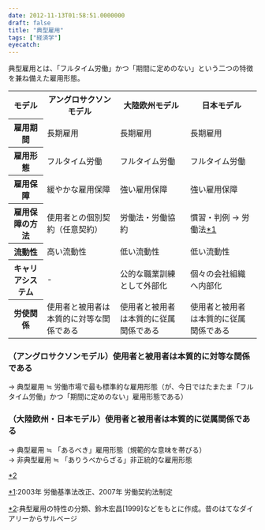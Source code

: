 ```yaml
---
date: 2012-11-13T01:58:51.0000000
draft: false
title: "典型雇用"
tags: ["経済学"]
eyecatch: 
---
```

<p>典型雇用とは、「フルタイム労働」かつ「期間に定めのない」という二つの特徴を兼ね備えた雇用形態。</p>

<table>
<tr>
<th>モデル</th>
<th>アングロサクソンモデル</th>
<th>大陸欧州モデル</th>
<th>日本モデル</th>
</tr>
<tr>
<th>雇用期間</th>
<td>長期雇用</td>
<td>長期雇用</td>
<td>長期雇用</td>
</tr>
<tr>
<th>雇用形態</th>
<td>フルタイム労働</td>
<td>フルタイム労働</td>
<td>フルタイム労働</td>
</tr>
<tr>
<th>雇用保障</th>
<td>緩やかな雇用保障</td>
<td>強い雇用保障</td>
<td>強い雇用保障</td>
</tr>
<tr>
<th>雇用保障の方法</th>
<td>使用者との個別契約（任意契約）</td>
<td>労働法・労働協約</td>
<td>慣習・判例 → 労働法<a href="#f1" name="fn1" title="2003年 労働基準法改正、2007年 労働契約法制定">*1</a></td>
</tr>
<tr>
<th>流動性</th>
<td>高い流動性</td>
<td>低い流動性</td>
<td>低い流動性</td>
</tr>
<tr>
<th>キャリアシステム</th>
<td>-</td>
<td>公的な職業訓練として外部化</td>
<td>個々の会社組織へ内部化</td>
</tr>
<tr>
<th>労使関係</th>
<td>使用者と被用者は本質的に対等な関係である</td>
<td>使用者と被用者は本質的に従属関係である</td>
<td>使用者と被用者は本質的に従属関係である</td>
</tr>
</table>
<div class="section">
<h3>（アングロサクソンモデル）使用者と被用者は本質的に対等な関係である</h3>
<p>→ 典型雇用 ≒ 労働市場で最も標準的な雇用形態（が、今日ではたまたま「フルタイム労働」かつ「期間に定めのない」雇用形態である）</p>

</div>
<div class="section">
<h3>（大陸欧州・日本モデル）使用者と被用者は本質的に従属関係である</h3>
<p>→ 典型雇用 ≒ 「あるべき」雇用形態（規範的な意味を帯びる）<br />
→ 非典型雇用 ≒ 「ありうべからざる」非正統的な雇用形態</p><p><a href="#f2" name="fn2" title="典型雇用の特性の分類、鈴木宏昌[1999]などをもとに作成。昔のはてなダイアリーからサルベージ">*2</a></p>

</div><div class="footnote">
<p class="footnote"><a href="#fn1" name="f1" class="footnote-number">*1</a><span class="footnote-delimiter">:</span><span class="footnote-text">2003年 労働基準法改正、2007年 労働契約法制定</span></p>
<p class="footnote"><a href="#fn2" name="f2" class="footnote-number">*2</a><span class="footnote-delimiter">:</span><span class="footnote-text">典型雇用の特性の分類、鈴木宏昌[1999]などをもとに作成。昔のはてなダイアリーからサルベージ</span></p>
</div>